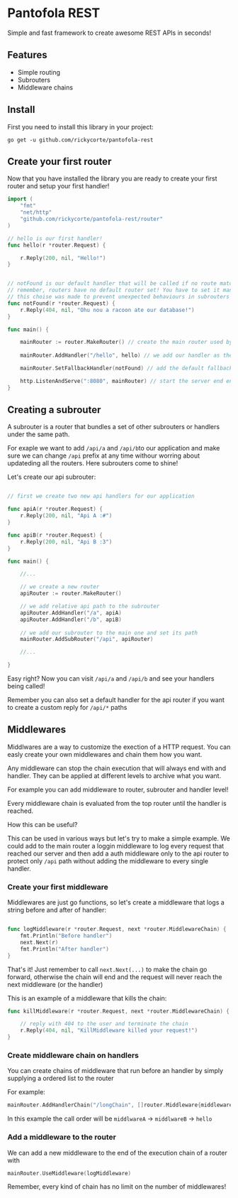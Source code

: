 # Pantofola REST

Simple and fast framework to create awesome REST APIs in seconds!

## Features

- Simple routing
- Subrouters 
- Middleware chains


## Install

First you need to install this library in your project:

`go get -u github.com/rickycorte/pantofola-rest`

## Create your first router

Now that you have installed the library you are ready to create your first router and setup your first handler!

```go
import (
	"fmt"
	"net/http"
	"github.com/rickycorte/pantofola-rest/router"
)

// hello is our first handler!
func hello(r *router.Request) {

	r.Reply(200, nil, "Hello!")
}


// notFound is our default handler that will be called if no route match
// remember, routers have no default router set! You have to set it manually
// this choise was made to prevent unexpected behaviours in subrouters
func notFound(r *router.Request) {
	r.Reply(404, nil, "Ohu nou a racoon ate our database!")
}

func main() {

    mainRouter := router.MakeRouter() // create the main router used by our app
    
    mainRouter.AddHandler("/hello", hello) // we add our handler as the main router

    mainRouter.SetFallbackHandler(notFound) // add the default fallback handler

    http.ListenAndServe(":8080", mainRouter) // start the server end enjoy your REST API!
}

```


## Creating a subrouter

A subrouter is a router that bundles a set of other subrouters or handlers under the same path.

For exaple we want to add `/api/a` and `/api/b`to our application and make sure we can change `/api` prefix at any time withour worring about updateding all the routers. Here subrouters come to shine!

Let's create our api subrouter:

```go

// first we create two new api handlers for our application

func apiA(r *router.Request) {
	r.Reply(200, nil, "Api A :#")
}

func apiB(r *router.Request) {
	r.Reply(200, nil, "Api B :3")
}

func main() {

    //...

    // we create a new router
    apiRouter := router.MakeRouter()

    // we add relative api path to the subrouter
    apiRouter.AddHandler("/a", apiA)
    apiRouter.AddHandler("/b", apiB)
    
    // we add our subrouter to the main one and set its path
    mainRouter.AddSubRouter("/api", apiRouter)

    //...

}

```
Easy right? Now you can visit `/api/a` and `/api/b` and see your handlers being called!

Remember you can also set a default handler for the api router if you want to create a custom reply for `/api/*` paths


## Middlewares

Middlwares are a way to customize the exection of a HTTP request. You can easly create your own middlewares and chain them how you want.

Any middleware can stop the chain execution that will always end with and handler. They can be applied at different levels to archive what you want.

For example you can add middleware to router, subrouter and handler level!

Every middleware chain is evaluated from the top router until the handler is reached.

How this can be useful?

This can be used in various ways but let's try to make a simple example. We could add to the main router a loggin middleware to log every request that reached our server and then add a auth middleware only to the api router to protect only `/api` path without adding the middleware to every single handler.

### Create your first middleware

Middlewares are just go functions, so let's create a middleware that logs a string before and after of handler:

```go

func logMiddleware(r *router.Request, next *router.MiddlewareChain) {
	fmt.Println("Before handler")
	next.Next(r)
	fmt.Println("After handler")
}
```
That's it! Just remember to call `next.Next(...)` to make the chain go forward, otherwise the chain will end and the request will never reach the next middleware (or the handler)

This is an example of a middleware that kills the chain:
```go
func killMiddleware(r *router.Request, next *router.MiddlewareChain) {

    // reply with 404 to the user and terminate the chain
	r.Reply(404, nil, "KillMiddleware killed your request!")
}
```

### Create middleware chain on handlers

You can create chains of middleware that run before an handler by simply supplying a ordered list to the router

For example:
``` go 
mainRouter.AddHandlerChain("/longChain", []router.Middleware{middlewareA, middlewareB}, hello)
```

In this example the call order will be `middlwareA` -> `middlwareB` -> `hello`

### Add a middleware to the router

We can add a new middleware to the end of the execution chain of a router with
```go
mainRouter.UseMiddleware(logMiddleware)
```

Remember, every kind of chain has no limit on the number of middlewares!